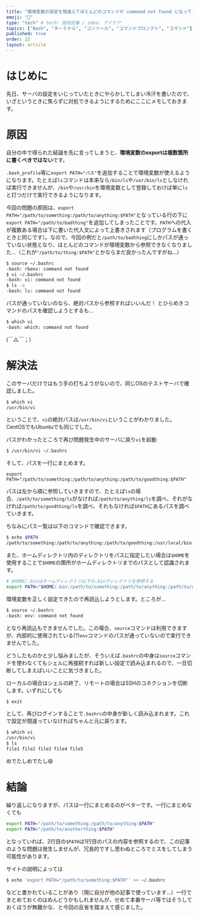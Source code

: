 ```yaml
---
title: "環境変数の設定を間違えてほとんどのコマンドが command not found になってしまったときの対処法"
emoji: "🤖"
type: "tech" # tech: 技術記事 / idea: アイデア
topics: ["Bash", "ターミナル", "コンソール", "コマンドプロンプト", "コマンド"]
published: true
order: 22
layout: article
---
```


# はじめに
先日、サーバの設定をいじっていたときにやらかしてしまい冷汗を書いたので、いざというときに焦らずに対処できるようにするためにここにメモしておきます。

# 原因
自分の中で得られた結論を先に言ってしまうと、**環境変数のexportは複数箇所に書くべきではない**です。

`.bash_profile`等に`export PATH="パス"`を追加することで環境変数が使えるようになります。たとえば`ls`コマンドは本来なら`/bin/ls`や`/usr/bin/ls`としなければ実行できませんが、`/bin`や`/usr/bin`を環境変数として登録しておけば単に`ls`と打つだけで実行できるようになります。

今回の問題の原因は、`export PATH="/path/to/something:/path/to/anything:$PATH"`となっている行の下に`export PATH="/path/to/badthing"`を追加してしまったことです。`PATH`への代入が複数ある場合は下に書いた代入文によって上書きされます（プログラムを書くときと同じです）。なので、今回の例だと`/path/to/badthing`にしかパスが通っていない状態となり、ほとんどのコマンドが環境変数から参照できなくなりました...（これが`"/path/to/thing:$PATH"`とかならまだ良かったんですがね...）

```bash
$ source ~/.bashrc
-bash: rbenv: command not found
$ vi ~/.bashrc
-bash: vi: command not found
$ ls -a
-bash: ls: command not found
```

パスが通っていないのなら、絶対パスから参照すればいいんだ！ とひらめきコマンドのパスを確認しようとするも...

```bash
$ which vi
-bash: which: command not found
```

(￣△￣；）

# 解決法
このサーバだけではもう手の打ちようがないので、同じOSのテストサーバで確認しました。

```bash
$ which vi
/usr/bin/vi
```

ということで、`vi`の絶対パスは`/usr/bin/vi`ということがわかりました。CentOSでもUbuntuでも同じでした。

パスがわかったところで再び問題発生中のサーバに戻り`vi`を起動

```bash
$ /usr/bin/vi ~/.bashrc
```

そして、パスを一行にまとめます。

```bash:~/.bashrc
export PATH="/path/to/something:/path/to/anything:/path/to/goodthing:$PATH"
```

パスは左から順に参照していきますので、たとえば`ls`の場合、`/path/to/something/ls`がなければ`/path/to/anything/ls`を調べ、それがなければ`/path/to/goodthing/ls`を調べ、それもなければ`$PATH`にあるパスを調べていきます。

ちなみにパス一覧は以下のコマンドで確認できます。

```bash
$ echo $PATH
/path/to/something:/path/to/anything:/path/to/goodthing:/usr/local/bin:/usr/local/sbin:/usr/local/bin:/usr/bin:/bin:/usr/sbin:/sbin
```

また、ホームディレクトリ内のディレクトリをパスに指定したい場合は`$HOME`を使用することで`$HOME`の箇所がホームディレクトリまでのパスとして認識されます。

```bash
# $HOME/.binはホームディレクトリ以下の.binディレクトリを参照する
export PATH="$HOME/.bin:/path/to/something:/path/to/anything:/path/to/goodthing:$PATH"
```

環境変数を正しく設定できたので再読込しようとします。ところが...

```bash
$ source ~/.bashrc
-bash: env: command not found
```

となり再読込もできませんでした。この場合、`source`コマンドは利用できますが、内部的に使用されている(?)`env`コマンドのパスが通っていないので実行できませんでした。

どうしたものかと少し悩みましたが、そういえば`.bashrc`の中身は`source`コマンドを使わなくてもシェルに再接続すれば新しい設定で読み込まれるので、一旦切断してしまえばいいことに気づきました。

ローカルの場合はシェルの終了、リモートの場合はSSHのコネクションを切断します。いずれにしても

```bash
$ exit
```

として、再びログインすることで`.bashrc`の中身が新しく読み込まれます。これで設定が間違っていなければちゃんと元に戻ります。

```bash
$ which vi
/usr/bin/vi
$ ls
file1 file2 file3 file4 file5
```

めでたしめでたし:smile:

# 結論
繰り返しになりますが、パスは一行にまとめるのがベターです。一行にまとめなくても

```bash
export PATH="/path/to/something:/path/to/anything:$PATH"
export PATH="/path/to/anotherthing:$PATH"
```

となっていれば、2行目の`$PATH`は1行目のパスの内容を参照するので、この記事のような問題は発生しませんが、冗長的ですし思わぬところでミスをしてしまう可能性があります。

サイトの説明によっては

```bash
$ echo 'export PATH="/path/to/something:$PATH"' >> ~/.bashrc
```

などと書かれていることがあり（現に自分が他の記事で使っています...）一行でまとめておくのはめんどうかもしれませんが、せめて本番サーバ等ではそうしておくほうが無難かな、と今回の反省を踏まえて感じました。
